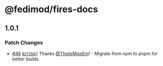 # @fedimod/fires-docs

## 1.0.1

### Patch Changes

- [#46](https://github.com/FediMod/fires/pull/46) [`02f2b07`](https://github.com/FediMod/fires/commit/02f2b07da20a218ee4bf3dd396547b21135617ea) Thanks [@ThisIsMissEm](https://github.com/ThisIsMissEm)! - Migrate from npm to pnpm for better builds
